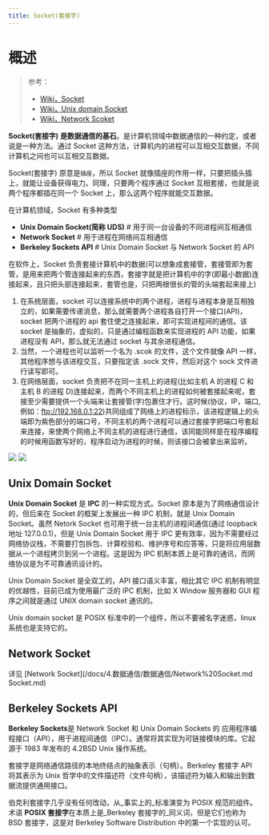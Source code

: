 ```yaml
---
title: Socket(套接字)
---
```


# 概述

> 参考：
>
> - [Wiki，Socket](https://en.wikipedia.org/wiki/Socket)
> - [Wiki，Unix domain Socket](https://en.wikipedia.org/wiki/Unix_domain_socket)
> - [Wiki，Network Scoket](https://en.wikipedia.org/wiki/Network_socket)

**Socket(套接字)** **是数据通信的基石**。是计算机领域中数据通信的一种约定，或者说是一种方法。通过 Socket 这种方法，计算机内的进程可以互相交互数据，不同计算机之间也可以互相交互数据。

Socket(套接字) 原意是`插座`，所以 Socket 就像插座的作用一样，只要把插头插上，就能让设备获得电力。同理，只要两个程序通过 Socket 互相套接，也就是说两个程序都插在同一个 Socket 上，那么这两个程序就能交互数据。

在计算机领域，Socket 有多种类型

- **Unix Domain Socket(简称 UDS)** # 用于同一台设备的不同进程间互相通信
- **Network Socket** # 用于进程在网络间互相通信
- **Berkeley Sockets API** # Unix Domain Socket 与 Network Socket 的 API

在软件上，Socket 负责套接计算机中的数据(可以想象成套接管，套接管即为套管，是用来把两个管连接起来的东西，套接字就是把计算机中的字(即最小数据)连接起来，且只把头部连接起来，套管也是，只把两根很长的管的头端套起来接上)

1. 在系统层面，socket 可以连接系统中的两个进程，进程与进程本身是互相独立的，如果需要传递消息，那么就需要两个进程各自打开一个接口(API)，socket 把两个进程的 api 套住使之连接起来，即可实现进程间的通信。该 socket 是抽象的，虚拟的，只是通过编程函数来实现进程的 API 功能，如果进程没有 API，那么就无法通过 socket 与其余进程通信。
2. 当然，一个进程也可以监听一个名为 .scok 的文件，这个文件就像 API 一样，其他程序想与该进程交互，只要指定该 .sock 文件，然后对这个 sock 文件进行读写即可。
3. 在网络层面，socket 负责把不在同一主机上的进程(比如主机 A 的进程 C 和主机 B 的进程 D)连接起来，而两个不同主机上的进程如何被套接起来呢，套接至少需要提供一个头端来让套接管(字)包裹住才行。这时候(协议，IP，端口,例如：ftp://192.168.0.1:22)共同组成了网络上的进程标示，该进程逻辑上的头端即为紫色部分的端口号，不同主机的两个进程可以通过套接字把端口号套起来连接，来使两个网络上不同主机的进程进行通信，该同能同样是在程序编程的时候用函数写好的，程序启动为进程的时候，则该接口会被拿出来监听。

![](https://notes-learning.oss-cn-beijing.aliyuncs.com/nlg3b5/1619421243110-2db70bc6-f358-459c-b9a9-e199658b151a.png)
![](https://notes-learning.oss-cn-beijing.aliyuncs.com/nlg3b5/1619421247179-b40abf99-2621-4f4e-aa6e-1d68bfe9e74b.png)

## Unix Domain Socket

**Unix Domain Socket** 是 **IPC** 的一种实现方式。Socket 原本是为了网络通信设计的，但后来在 Socket 的框架上发展出一种 IPC 机制，就是 Unix Domain Socket。虽然 Netork Socket 也可用于统一台主机的进程间通信(通过 loopback 地址 127.0.0.1)，但是 Unix Domain Socket 用于 IPC 更有效率，因为不需要经过网络协议栈，不需要打包拆包、计算校验和、维护序号和应答等，只是将应用层数据从一个进程拷贝到另一个进程。这是因为 IPC 机制本质上是可靠的通讯，而网络协议是为不可靠通讯设计的。

Unix Domain Socket 是全双工的，API 接口语义丰富，相比其它 IPC 机制有明显的优越性，目前已成为使用最广泛的 IPC 机制，比如 X Window 服务器和 GUI 程序之间就是通过 UNIX domain socket 通讯的。

Unix domain socket 是 POSIX 标准中的一个组件，所以不要被名字迷惑，linux 系统也是支持它的。

## Network Socket

详见 [Network Socket](/docs/4.数据通信/数据通信/Network%20Socket.md Socket.md)

## Berkeley Sockets API

**Berkeley Sockets**是 Network Socket 和 Unix Domain Sockets 的 应用程序编程接口（API），用于进程间通信（IPC）。通常将其实现为可链接模块的库。它起源于 1983 年发布的 4.2BSD Unix 操作系统。

套接字是网络通信路径的本地终结点的抽象表示（句柄）。Berkeley 套接字 API 将其表示为 Unix 哲学中的文件描述符（文件句柄），该描述符为输入和输出到数据流提供通用接口。

伯克利套接字几乎没有任何改动，从\_事实上的\_标准演变为 POSIX 规范的组件。术语 **POSIX 套接字**在本质上是\_Berkeley 套接字的\_同义词，但是它们也称为 BSD 套接字，这是对 Berkeley Software Distribution 中的第一个实现的认可。
